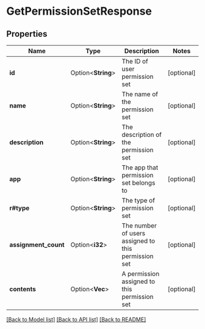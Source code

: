 # GetPermissionSetResponse

## Properties

Name | Type | Description | Notes
------------ | ------------- | ------------- | -------------
**id** | Option<**String**> | The ID of user permission set | [optional]
**name** | Option<**String**> | The name of the permission set | [optional]
**description** | Option<**String**> | The description of the permission set | [optional]
**app** | Option<**String**> | The app that permission set belongs to | [optional]
**r#type** | Option<**String**> | The type of permission set | [optional]
**assignment_count** | Option<**i32**> | The number of users assigned to this permission set | [optional]
**contents** | Option<**Vec<String>**> | A permission assigned to this permission set | [optional]

[[Back to Model list]](../README.md#documentation-for-models) [[Back to API list]](../README.md#documentation-for-api-endpoints) [[Back to README]](../README.md)


